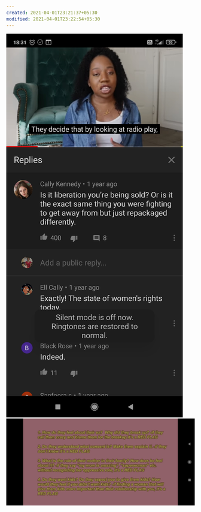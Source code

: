 ```yaml
---
created: 2021-04-01T23:21:37+05:30
modified: 2021-04-01T23:22:54+05:30
---
```


![Image](./image_picker2720050202984847431.jpg)
![Image](./image_picker370074439836067096.jpg)